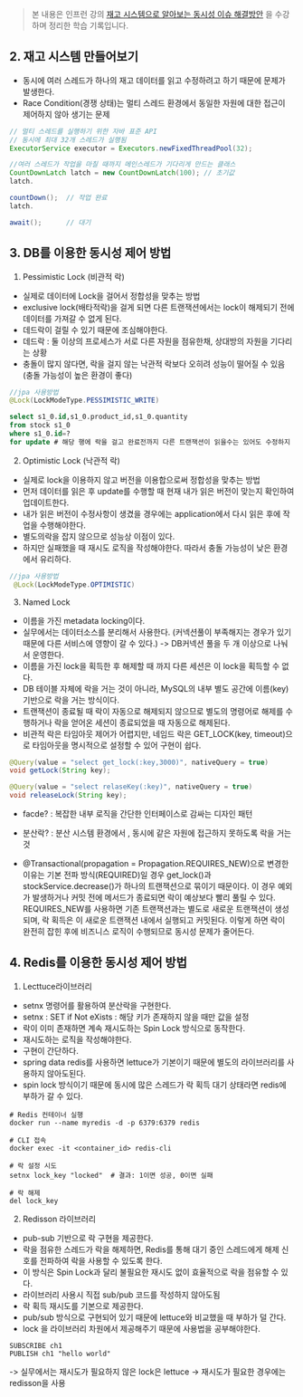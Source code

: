 > 본 내용은 인프런 강의 [재고 시스템으로 알아보는 동시성 이슈 해결방안](https://www.inflearn.com/course/동시성이슈-재고시스템) 을 수강하며 정리한 학습 기록입니다.

## 2. 재고 시스템 만들어보기

- 동시에 여러 스레드가 하나의 재고 데이터를 읽고 수정하려고 하기 때문에 문제가 발생한다.
- Race Condition(경쟁 상태)는 멀티 스레드 환경에서 동일한 자원에 대한 접근이 제어하지 않아 생기는 문제

```java
// 멀티 스레드를 실행하기 위한 자바 표준 API
// 동시에 최대 32개 스레드가 실행됨
ExecutorService executor = Executors.newFixedThreadPool(32);

//여러 스레드가 작업을 마칠 때까지 메인스레드가 기다리게 만드는 클래스
CountDownLatch latch = new CountDownLatch(100); // 초기값
latch.

countDown();  // 작업 완료
latch.

await();      // 대기
```

## 3. DB를 이용한 동시성 제어 방법

1. Pessimistic Lock (비관적 락)

- 실제로 데이터에 Lock을 걸어서 정합성을 맞추는 방법
- exclusive lock(배타적락)을 걸게 되면 다른 트랜잭션에서는 lock이 해제되기 전에 데이터를 가져갈 수 없게 된다.
- 데드락이 걸릴 수 있기 때문에 조심해야한다.
- 데드락 : 둘 이상의 프로세스가 서로 다른 자원을 점유한채, 상대방의 자원을 기다리는 상황
- 충돌이 많지 않다면, 락을 걸지 않는 낙관적 락보다 오히려 성능이 떨어질 수 있음 (충돌 가능성이 높은 환경이 좋다)

```java
//jpa 사용방법
@Lock(LockModeType.PESSIMISTIC_WRITE)
```

```sql
select s1_0.id,s1_0.product_id,s1_0.quantity
from stock s1_0
where s1_0.id=?
for update # 해당 행에 락을 걸고 완료전까지 다른 트랜잭션이 읽을수는 있어도 수정하지 못하게 막는다.

```

2. Optimistic Lock (낙관적 락)

- 실제로 lock을 이용하지 않고 버전을 이용합으로써 정합성을 맞추는 방법
- 먼저 데이터를 읽은 후 update를 수행할 때 현재 내가 읽은 버전이 맞는지 확인하여 업데이트한다.
- 내가 읽은 버전이 수정사항이 생겼을 경우에는 application에서 다시 읽은 후에 작업을 수행해야한다.
- 별도의락을 잡지 않으므로 성능상 이점이 있다.
- 하지만 실패했을 때 재시도 로직을 작성해야한다. 따라서 충돌 가능성이 낮은 환경에서 유리하다.

```java
//jpa 사용방법
 @Lock(LockModeType.OPTIMISTIC)
```

3. Named Lock

- 이름을 가진 metadata locking이다.
- 실무에서는 데이터소스를 분리해서 사용한다. (커넥션풀이 부족해지는 경우가 있기때문에 다른 서비스에 영향이 갈 수 있다.) -> DB커넥션 풀을 두 개 이상으로 나눠서 운영한다.
- 이름을 가진 lock을 획득한 후 해제할 때 까지 다른 세션은 이 lock을 획득할 수 없다.
- DB 테이블 자체에 락을 거는 것이 아니라, MySQL의 내부 별도 공간에 이름(key) 기반으로 락을 거는 방식이다.
- 트랜잭션이 종료될 때 락이 자동으로 해제되지 않으므로 별도의 명령어로 해제를 수행하거나 락을 얻어온 세션이 종료되었을 때 자동으로 해제된다.
- 비관적 락은 타임아웃 제어가 어렵지만, 네임드 락은 GET_LOCK(key, timeout)으로 타임아웃을 명시적으로 설정할 수 있어 구현이 쉽다.

```java
@Query(value = "select get_lock(:key,3000)", nativeQuery = true)
void getLock(String key);

@Query(value = "select relaseKey(:key)", nativeQuery = true)
void releaseLock(String key);

```

- facde? : 복잡한 내부 로직을 간단한 인터페이스로 감싸는 디자인 패턴
- 분산락? : 분산 시스템 환경에서 , 동시에 같은 자원에 접근하지 못하도록 락을 거는것

- @Transactional(propagation = Propagation.REQUIRES_NEW)으로 변경한 이유는 기본 전파 방식(REQUIRED)일 경우 get_lock()과 stockService.decrease()가 하나의 트랜잭션으로 묶이기 때문이다. 이 경우 예외가 발생하거나 커밋 전에 메서드가 종료되면 락이 예상보다 빨리 풀릴 수 있다. REQUIRES_NEW를 사용하면 기존 트랜잭션과는 별도로 새로운 트랜잭션이 생성되며, 락 획득은 이 새로운 트랜잭션 내에서 실행되고 커밋된다. 이렇게 하면 락이 완전히 잡힌 후에 비즈니스 로직이 수행되므로 동시성 문제가 줄어든다.

## 4. Redis를 이용한 동시성 제어 방법

1. Lecttuce라이브러리

- setnx 명령어를 활용하여 분산락을 구현한다.
- setnx : SET if Not eXists : 해당 키가 존재하지 않을 때만 값을 설정
- 락이 이미 존재하면 계속 재시도하는 Spin Lock 방식으로 동작한다.
- 재시도하는 로직을 작성해야한다.
- 구현이 간단하다.
- spring data redis를 사용하면 lettuce가 기본이기 때문에 별도의 라이브러리를 사용하지 않아도된다.
- spin lock 방식이기 때문에 동시에 많은 스레드가 락 획득 대기 상태라면 redis에 부하가 갈 수 있다.

```shell
# Redis 컨테이너 실행
docker run --name myredis -d -p 6379:6379 redis

# CLI 접속
docker exec -it <container_id> redis-cli

# 락 설정 시도
setnx lock_key "locked"  # 결과: 1이면 성공, 0이면 실패

# 락 해제
del lock_key

```

2. Redisson 라이브러리

- pub-sub 기반으로 락 구현을 제공한다.
- 락을 점유한 스레드가 락을 해제하면, Redis를 통해 대기 중인 스레드에게 해제 신호를 전파하여 락을 사용할 수 있도록 한다.
- 이 방식은 Spin Lock과 달리 불필요한 재시도 없이 효율적으로 락을 점유할 수 있다.
- 라이브러리 사용시 직접 sub/pub 코드를 작성하지 않아도됨
- 락 획득 재시도를 기본으로 제공한다.
- pub/sub 방식으로 구현되어 있기 때문에 lettuce와 비교했을 때 부하가 덜 간다.
- lock 을 라이브러리 차원에서 제공해주기 때문에 사용법을 공부해야한다.

```shell
SUBSCRIBE ch1
PUBLISH ch1 "hello world"
```

-> 실무에서는 재시도가 필요하지 않은 lock은 lettuce
-> 재시도가 필요한 경우에는 redisson을 사용
